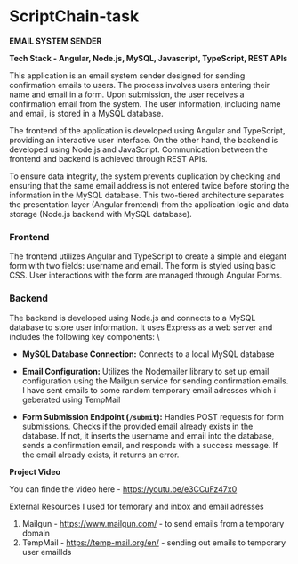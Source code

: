 # ScriptChain-task

**EMAIL SYSTEM SENDER**

**Tech Stack - Angular, Node.js, MySQL, Javascript, TypeScript, REST APIs**

This application is an email system sender designed for sending confirmation emails to users. The process involves users entering their name and email in a form. Upon submission, the user receives a confirmation email from the system. The user information, including name and email, is stored in a MySQL database.

The frontend of the application is developed using Angular and TypeScript, providing an interactive user interface. On the other hand, the backend is developed using Node.js and JavaScript. Communication between the frontend and backend is achieved through REST APIs.

To ensure data integrity, the system prevents duplication by checking and ensuring that the same email address is not entered twice before storing the information in the MySQL database. This two-tiered architecture separates the presentation layer (Angular frontend) from the application logic and data storage (Node.js backend with MySQL database).



### Frontend

The frontend utilizes Angular and TypeScript to create a simple and elegant form with two fields: username and email. The form is styled using basic CSS. User interactions with the form are managed through Angular Forms.

### Backend

The backend is developed using Node.js and connects to a MySQL database to store user information. It uses Express as a web server and includes the following key components:
\

- **MySQL Database Connection:** Connects to a local MySQL database

- **Email Configuration:** Utilizes the Nodemailer library to set up email configuration using the Mailgun service for sending confirmation emails. I have sent emails to some random temporary email adresses which i geberated using TempMail

- **Form Submission Endpoint (`/submit`):** Handles POST requests for form submissions. Checks if the provided email already exists in the database. If not, it inserts the username and email into the database, sends a confirmation email, and responds with a success message. If the email already exists, it returns an error.



**Project Video**

You can finde the video here - https://youtu.be/e3CCuFz47x0

External Resources I used for temorary and inbox and email adresses
1. Mailgun - https://www.mailgun.com/ - to send emails from a temporary domain
2. TempMail - https://temp-mail.org/en/ - sending out emails to temporary user emailIds
